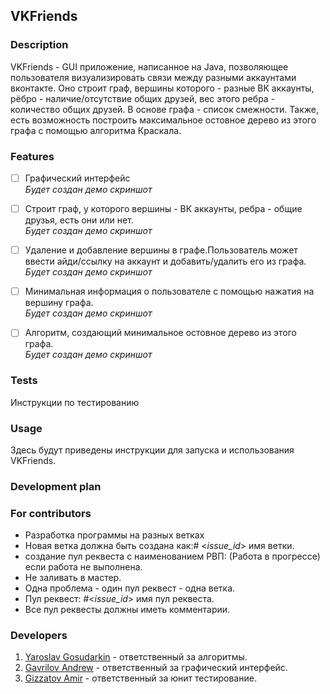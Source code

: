 ## VKFriends
### Description
VKFriends - GUI приложение, написанное на Java, позволяющее пользователя визуализировать связи между разными аккаунтами вконтакте. Оно строит граф, вершины которого - разные ВК аккаунты, рёбро - наличие/отсутствие общих друзей, вес этого ребра - количество общих друзей. В основе графа - список смежности. Также, есть возможность построить максимальное остовное дерево из этого графа с помощью алгоритма Краскала. 

### Features

- [ ] Графический интерфейс</br>
*Будет создан демо скриншот*

- [ ] Строит граф, у которого вершины - ВК аккаунты, ребра - общие друзья, есть они или нет.</br>
*Будет создан демо скриншот*

- [ ] Удаление и добавление вершины в графе.Пользователь может ввести айди/ссылку на аккаунт и добавить/удалить его из графа.</br>
*Будет создан демо скриншот*

- [ ] Минимальная информация о пользователе с помощью нажатия на вершину графа.</br>
*Будет создан демо скриншот* 

- [ ] Алгоритм, создающий минимальное остовное дерево из этого графа.</br>
*Будет создан демо скриншот* 

### Tests
Инструкции по тестированию

### Usage
Здесь будут приведены инструкции для запуска и использования VKFriends.

### Development plan

### For contributors
* Разработка программы на разных ветках
* Новая ветка должна быть создана как:# <_issue_id_> имя ветки.
* создание пул реквеста с наименованием РВП: (Работа в прогрессе) если работа не выполнена.
* Не заливать в мастер.
* Одна проблема - один пул реквест - одна ветка.
* Пул реквест: #<_issue_id_> имя пул реквеста.
* Все пул реквесты должны иметь комментарии.

### Developers
1. [Yaroslav Gosudarkin](https://github.com/DarkFlink) - ответственный за алгоритмы.
2. [Gavrilov Andrew](https://github.com/AndrewGavril) - ответственный за графический интерфейс.
3. [Gizzatov Amir](https://github.com/Gizzatovamir) - ответственный за юнит тестирование.
